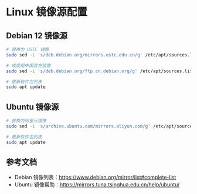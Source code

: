 # Linux 镜像源配置

## Debian 12 镜像源
```bash
# 替换为 USTC 镜像
sudo sed -i 's/deb.debian.org/mirrors.ustc.edu.cn/g' /etc/apt/sources.list.d/debian.sources

# 或使用中国官方镜像
sudo sed -i 's/deb.debian.org/ftp.cn.debian.org/g' /etc/apt/sources.list.d/debian.sources

# 更新软件包列表
sudo apt update
```

## Ubuntu 镜像源
```bash
# 替换为阿里云镜像
sudo sed -i 's/archive.ubuntu.com/mirrors.aliyun.com/g' /etc/apt/sources.list

# 更新软件包列表
sudo apt update
```

## 参考文档
- Debian 镜像列表：<https://www.debian.org/mirror/list#complete-list>
- Ubuntu 镜像帮助：<https://mirrors.tuna.tsinghua.edu.cn/help/ubuntu/>

